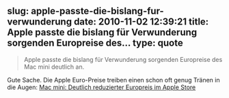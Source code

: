 slug: apple-passte-die-bislang-fur-verwunderung
date: 2010-11-02 12:39:21
title: Apple passte die bislang für Verwunderung sorgenden Europreise des...
type: quote
---

> Apple passte die bislang für Verwunderung sorgenden Europreise des Mac mini deutlich an.

Gute Sache. Die Apple Euro-Preise treiben einen schon oft genug Tränen in die Augen: [Mac mini: Deutlich reduzierter Europreis im Apple Store](http://www.fscklog.com/2010/11/mac-mini-deutlich-reduzierter-europreis-im-apple-store.html)
